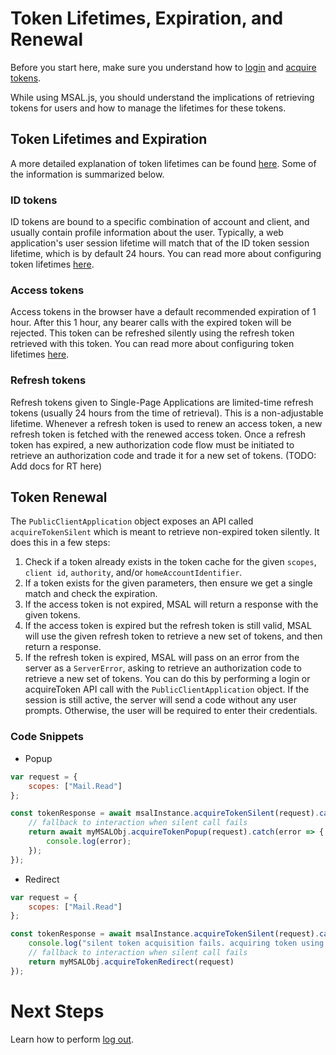 # Token Lifetimes, Expiration, and Renewal

Before you start here, make sure you understand how to [login](./login-user.md) and [acquire tokens](./acquire-token.md).

While using MSAL.js, you should understand the implications of retrieving tokens for users and how to manage the lifetimes for these tokens.

## Token Lifetimes and Expiration

A more detailed explanation of token lifetimes can be found [here](https://docs.microsoft.com/en-us/azure/active-directory/develop/active-directory-configurable-token-lifetimes). Some of the information is summarized below.

### ID tokens

ID tokens are bound to a specific combination of account and client, and usually contain profile information about the user. Typically, a web application's user session lifetime will match that of the ID token session lifetime, which is by default 24 hours. You can read more about configuring token lifetimes [here](https://docs.microsoft.com/en-us/azure/active-directory/develop/active-directory-configurable-token-lifetimes).

### Access tokens

Access tokens in the browser have a default recommended expiration of 1 hour. After this 1 hour, any bearer calls with the expired token will be rejected. This token can be refreshed silently using the refresh token retrieved with this token. You can read more about configuring token lifetimes [here](https://docs.microsoft.com/en-us/azure/active-directory/develop/active-directory-configurable-token-lifetimes).

### Refresh tokens

Refresh tokens given to Single-Page Applications are limited-time refresh tokens (usually 24 hours from the time of retrieval). This is a non-adjustable lifetime. Whenever a refresh token is used to renew an access token, a new refresh token is fetched with the renewed access token. Once a refresh token has expired, a new authorization code flow must be initiated to retrieve an authorization code and trade it for a new set of tokens. (TODO: Add docs for RT here)

## Token Renewal

The `PublicClientApplication` object exposes an API called `acquireTokenSilent` which is meant to retrieve non-expired token silently. It does this in a few steps:

1. Check if a token already exists in the token cache for the given `scopes`, `client id`, `authority`, and/or `homeAccountIdentifier`.
2. If a token exists for the given parameters, then ensure we get a single match and check the expiration.
3. If the access token is not expired, MSAL will return a response with the given tokens.
4. If the access token is expired but the refresh token is still valid, MSAL will use the given refresh token to retrieve a new set of tokens, and then return a response.
5. If the refresh token is expired, MSAL will pass on an error from the server as a `ServerError`, asking to retrieve an authorization code to retrieve a new set of tokens. You can do this by performing a login or acquireToken API call with the `PublicClientApplication` object. If the session is still active, the server will send a code without any user prompts. Otherwise, the user will be required to enter their credentials.

### Code Snippets

- Popup
```javascript
var request = {
    scopes: ["Mail.Read"]
};

const tokenResponse = await msalInstance.acquireTokenSilent(request).catch(async (error) => {
    // fallback to interaction when silent call fails
    return await myMSALObj.acquireTokenPopup(request).catch(error => {
        console.log(error);
    });
});
```

- Redirect
```javascript
var request = {
    scopes: ["Mail.Read"]
};

const tokenResponse = await msalInstance.acquireTokenSilent(request).catch(error => {
    console.log("silent token acquisition fails. acquiring token using redirect");
    // fallback to interaction when silent call fails
    return myMSALObj.acquireTokenRedirect(request)
});
```

# Next Steps

Learn how to perform [log out](./logout.md).

